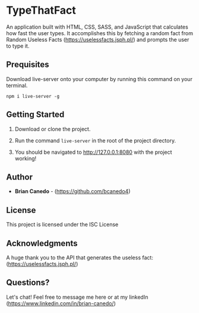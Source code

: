 # TypeThatFact

An application built with HTML, CSS, SASS, and JavaScript that calculates how fast the user types. It accomplishes this by fetching a random fact from Random Useless Facts (https://uselessfacts.jsph.pl/) and prompts the user to type it. 

## Prequisites 

Download live-server onto your computer by running this command on your terminal. 
```
npm i live-server -g
```

## Getting Started

1. Download or clone the project.

2. Run the command ```live-server``` in the root of the project directory.

3. You should be navigated to http://127.0.0.1:8080 with the project working!

## Author

* **Brian Canedo** - (https://github.com/bcanedo4)

## License

This project is licensed under the ISC License

## Acknowledgments 

A huge thank you to the API that generates the useless fact: (https://uselessfacts.jsph.pl/) 

## Questions? 

Let's chat! Feel free to message me here or at my linkedIn (https://www.linkedin.com/in/brian-canedo/)